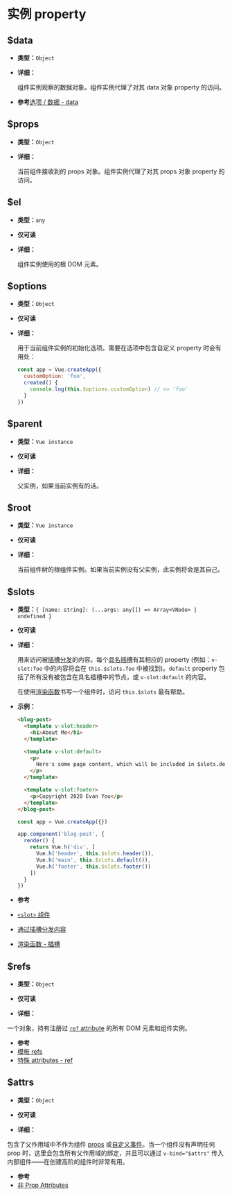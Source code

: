 # 实例 property

## $data

- **类型：**`Object`

- **详细：**

  组件实例观察的数据对象。组件实例代理了对其 data 对象 property 的访问。

-  **参考**[选项 / 数据 - data](./options-data.html#data-2)

## $props

- **类型：**`Object`

- **详细：**

  当前组件接收到的 props 对象。组件实例代理了对其 props 对象 property 的访问。

## $el

- **类型：**`any`

- **仅可读**

- **详细：**

  组件实例使用的根 DOM 元素。

## $options

- **类型：**`Object`

- **仅可读**

- **详细：**

  用于当前组件实例的初始化选项。需要在选项中包含自定义 property 时会有用处：

  ```js
  const app = Vue.createApp({
    customOption: 'foo',
    created() {
      console.log(this.$options.customOption) // => 'foo'
    }
  })
  ```

## $parent

- **类型：**`Vue instance`

- **仅可读**

- **详细：**

  父实例，如果当前实例有的话。

## $root

- **类型：**`Vue instance`

- **仅可读**

- **详细：**

  当前组件树的根组件实例。如果当前实例没有父实例，此实例将会是其自己。

## $slots

- **类型：**`{ [name: string]: (...args: any[]) => Array<VNode> | undefined }`

- **仅可读**

- **详细：**

  用来访问被[插槽分发](../guide/component-basics.html#content-distribution-with-slots)的内容。每个[具名插槽](../guide/component-slots.html#named-slots)有其相应的 property (例如：`v-slot:foo` 中的内容将会在 `this.$slots.foo` 中被找到)。`default` property 包括了所有没有被包含在具名插槽中的节点，或 `v-slot:default` 的内容。

  在使用[渲染函数](../guide/render-function.html)书写一个组件时，访问 `this.$slots` 最有帮助。

- **示例：**

  ```html
  <blog-post>
    <template v-slot:header>
      <h1>About Me</h1>
    </template>

    <template v-slot:default>
      <p>
        Here's some page content, which will be included in $slots.default.
      </p>
    </template>

    <template v-slot:footer>
      <p>Copyright 2020 Evan You</p>
    </template>
  </blog-post>
  ```

  ```js
  const app = Vue.createApp({})

  app.component('blog-post', {
    render() {
      return Vue.h('div', [
        Vue.h('header', this.$slots.header()),
        Vue.h('main', this.$slots.default()),
        Vue.h('footer', this.$slots.footer())
      ])
    }
  })
  ```

-  **参考**
  - [`<slot>` 组件](built-in-components.html#slot)
  - [通过插槽分发内容](../guide/component-basics.html#content-distribution-with-slots)
  - [渲染函数 - 插槽](../guide/render-function.html#slots)

## $refs

- **类型：**`Object`

- **仅可读**

- **详细：**

一个对象，持有注册过 [`ref` attribute](../guide/component-template-refs.html) 的所有 DOM 元素和组件实例。

-  **参考**
  - [模板 refs](../guide/component-template-refs.html)
  - [特殊 attributes - ref](./special-attributes.md#ref)

## $attrs

- **类型：**`Object`

- **仅可读**

- **详细：**

包含了父作用域中不作为组件 [props](./options-data.html#props) 或[自定义事件](./options-data.html#emits)。当一个组件没有声明任何 prop 时，这里会包含所有父作用域的绑定，并且可以通过 `v-bind="$attrs"` 传入内部组件——在创建高阶的组件时非常有用。

-  **参考**
  - [非 Prop Attributes](../guide/component-attrs.html)
